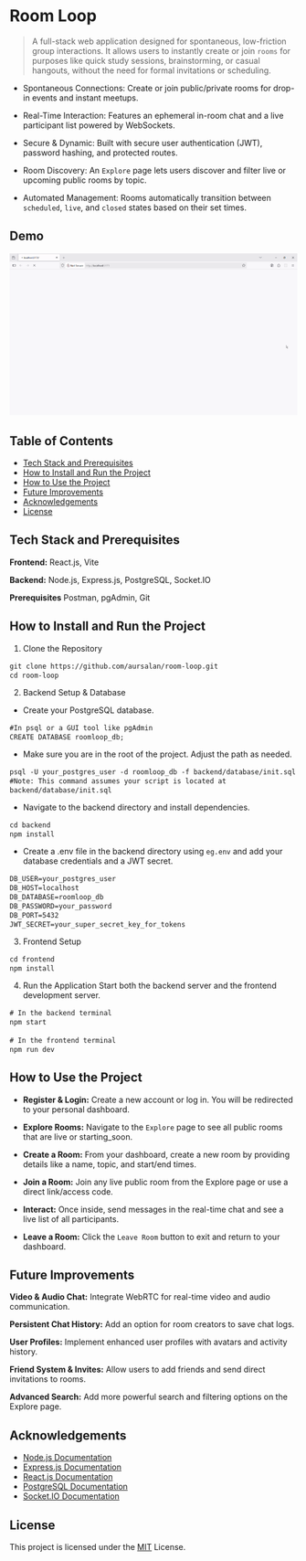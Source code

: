 
# Room Loop

> A full-stack web application designed for spontaneous, low-friction group interactions. It allows users to instantly create or join `rooms` for purposes like quick study sessions, brainstorming, or casual hangouts, without the need for formal invitations or scheduling.

- Spontaneous Connections: Create or join public/private rooms for drop-in events and instant meetups.

- Real-Time Interaction: Features an ephemeral in-room chat and a live participant list powered by WebSockets.

- Secure & Dynamic: Built with secure user authentication (JWT), password hashing, and protected routes.

- Room Discovery: An `Explore` page lets users discover and filter live or upcoming public rooms by topic.

- Automated Management: Rooms automatically transition between `scheduled`, `live`, and `closed` states based on their set times.

## Demo

![](/assets/demo.gif)


## Table of Contents

* [Tech Stack and Prerequisites](#tech-stack-and-prerequisites)
* [How to Install and Run the Project](#how-to-install-and-run-the-project)
* [How to Use the Project](#how-to-use-the-project)
* [Future Improvements](#future-improvements)
* [Acknowledgements](#acknowledgements)
* [License](#license)
## Tech Stack and Prerequisites

**Frontend:** React.js, Vite

**Backend:** Node.js, Express.js, PostgreSQL, Socket.IO

**Prerequisites** Postman, pgAdmin, Git



## How to Install and Run the Project

1. Clone the Repository
```
git clone https://github.com/aursalan/room-loop.git
cd room-loop
```

2. Backend Setup & Database
- Create your PostgreSQL database. 
```
#In psql or a GUI tool like pgAdmin
CREATE DATABASE roomloop_db;
```

- Make sure you are in the root of the project. Adjust the path as needed.
```
psql -U your_postgres_user -d roomloop_db -f backend/database/init.sql
#Note: This command assumes your script is located at backend/database/init.sql 
```


- Navigate to the backend directory and install dependencies.
```
cd backend
npm install
```

- Create a .env file in the backend directory using `eg.env` and add your database credentials and a JWT secret.
```
DB_USER=your_postgres_user
DB_HOST=localhost
DB_DATABASE=roomloop_db
DB_PASSWORD=your_password
DB_PORT=5432
JWT_SECRET=your_super_secret_key_for_tokens
```

3. Frontend Setup
```
cd frontend
npm install
```

4. Run the Application
Start both the backend server and the frontend development server.
```
# In the backend terminal
npm start

# In the frontend terminal
npm run dev
```




## How to Use the Project

- **Register & Login:** Create a new account or log in. You will be redirected to your personal dashboard.

- **Explore Rooms:** Navigate to the `Explore` page to see all public rooms that are live or starting_soon.

- **Create a Room:** From your dashboard, create a new room by providing details like a name, topic, and start/end times.

- **Join a Room:** Join any live public room from the Explore page or use a direct link/access code.

- **Interact:** Once inside, send messages in the real-time chat and see a live list of all participants.

- **Leave a Room:** Click the `Leave Room` button to exit and return to your dashboard.

##  Future Improvements

**Video & Audio Chat:** Integrate WebRTC for real-time video and audio communication.

**Persistent Chat History:** Add an option for room creators to save chat logs.

**User Profiles:** Implement enhanced user profiles with avatars and activity history.

**Friend System & Invites:** Allow users to add friends and send direct invitations to rooms.

**Advanced Search:** Add more powerful search and filtering options on the Explore page.

## Acknowledgements

 - [Node.js Documentation](https://nodejs.org/en/docs/)
 - [Express.js Documentation](https://expressjs.com/)
 - [React.js Documentation](https://www.google.com/search?q=https://reactjs.org/docs/getting-started.html)
 - [PostgreSQL Documentation](https://www.postgresql.org/docs/)
 - [Socket.IO Documentation](https://socket.io/docs/v4/)

## License
This project is licensed under the [MIT](LICENSE) License.
